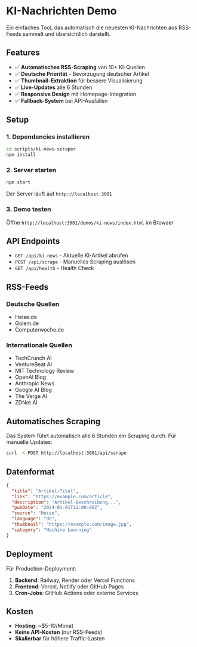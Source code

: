 # KI-Nachrichten Demo

Ein einfaches Tool, das automatisch die neuesten KI-Nachrichten aus RSS-Feeds sammelt und übersichtlich darstellt.

## Features

- ✅ **Automatisches RSS-Scraping** von 10+ KI-Quellen
- ✅ **Deutsche Priorität** - Bevorzugung deutscher Artikel
- ✅ **Thumbnail-Extraktion** für bessere Visualisierung
- ✅ **Live-Updates** alle 6 Stunden
- ✅ **Responsive Design** mit Homepage-Integration
- ✅ **Fallback-System** bei API-Ausfällen

## Setup

### 1. Dependencies installieren

```bash
cd scripts/ki-news-scraper
npm install
```

### 2. Server starten

```bash
npm start
```

Der Server läuft auf `http://localhost:3001`

### 3. Demo testen

Öffne `http://localhost:3001/demos/ki-news/index.html` im Browser

## API Endpoints

- `GET /api/ki-news` - Aktuelle KI-Artikel abrufen
- `POST /api/scrape` - Manuelles Scraping auslösen
- `GET /api/health` - Health Check

## RSS-Feeds

### Deutsche Quellen
- Heise.de
- Golem.de
- Computerwoche.de

### Internationale Quellen
- TechCrunch AI
- VentureBeat AI
- MIT Technology Review
- OpenAI Blog
- Anthropic News
- Google AI Blog
- The Verge AI
- ZDNet AI

## Automatisches Scraping

Das System führt automatisch alle 6 Stunden ein Scraping durch. Für manuelle Updates:

```bash
curl -X POST http://localhost:3001/api/scrape
```

## Datenformat

```json
{
  "title": "Artikel-Titel",
  "link": "https://example.com/article",
  "description": "Artikel-Beschreibung...",
  "pubDate": "2024-01-01T12:00:00Z",
  "source": "Heise",
  "language": "de",
  "thumbnail": "https://example.com/image.jpg",
  "category": "Machine Learning"
}
```

## Deployment

Für Production-Deployment:

1. **Backend**: Railway, Render oder Vercel Functions
2. **Frontend**: Vercel, Netlify oder GitHub Pages
3. **Cron-Jobs**: GitHub Actions oder externe Services

## Kosten

- **Hosting**: ~$5-10/Monat
- **Keine API-Kosten** (nur RSS-Feeds)
- **Skalierbar** für höhere Traffic-Lasten
